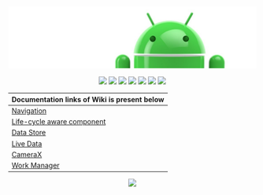 ![Banner](images/Logo-new.png)

<p align="center">
<a><img src="https://img.shields.io/badge/Built%20Using-Kotlin-silver?style=for-the-badge&logo=kotlin"></a>
<a><img src="https://img.shields.io/badge/Built%20By-Android%20Studio-red?style=for-the-badge&logo=android%20studio"></a>  
<a><img src="https://img.shields.io/badge/Jetpack%20Tool-Navigation-teal?style=for-the-badge&logo=tools"></a>  
<a><img src="https://img.shields.io/badge/Jetpack%20Tool-Life%20cycle%20aware-salmon?style=for-the-badge&logo=tools"></a>  
<a><img src="https://img.shields.io/badge/Jetpack%20Tool-Data%20Store-gold?style=for-the-badge&logo=tools"></a>  
<a><img src="https://img.shields.io/badge/Jetpack%20Tool-Live%20Data-brown?style=for-the-badge&logo=tools"></a>  
<a><img src="https://img.shields.io/badge/Jetpack%20Tool-CameraX-pink?style=for-the-badge&logo=camera"></a>  
</p>



| Documentation links of Wiki is present below |
| --- |
| [Navigation](https://github.com/devrath/DroidAndroidJetpack/wiki/Jetpack-Navigation) |
| [Life-cycle aware component](https://github.com/devrath/DroidAndroidJetpack/wiki/Lifecycle-Aware-Components) |
| [Data Store](https://github.com/devrath/DroidAndroidJetpack/wiki/Data-Store) |
| [Live Data](https://github.com/devrath/DroidAndroidJetpack/wiki/Live-Data) |
| [CameraX](https://github.com/devrath/DroidAndroidJetpack/wiki/CameraX) |
| [Work Manager](https://github.com/devrath/DroidAndroidJetpack/wiki/Workmanager) |

 
<p align="center">
<a><img src="https://forthebadge.com/images/badges/built-for-android.svg"></a>
</p>
